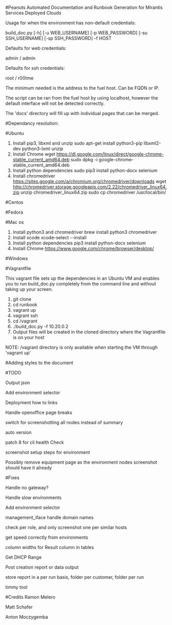 #Peanuts
Automated Documentation and Runbook Generation for Mirantis Services Deployed Clouds

Usage for when the environment has non-default credentials:

build_doc.py [-h] [-u WEB_USERNAME] [-p WEB_PASSWORD]
        [-su SSH_USERNAME] [-sp SSH_PASSWORD] -f HOST

Defaults for web credentials:

admin / admin

Defaults for ssh credentials:

root / r00tme

The minimum needed is the address to the fuel host. Can be FQDN or IP.

The script can be ran from the fuel host by using localhost, however the default interface will not be detected correctly.

The 'docs' directory will fill up with individual pages that can be merged.

#Dependancy resolution:

#Ubuntu
1. Install pip3, libxml and unzip
  sudo apt-get install python3-pip libxml2-dev python3-lxml unzip
2. Install Chrome
  wget https://dl.google.com/linux/direct/google-chrome-stable_current_amd64.deb
  sudo dpkg -i google-chrome-stable_current_amd64.deb
3. Install python dependencies
  sudo pip3 install python-docx selenium
4. Install chromedriver
  https://sites.google.com/a/chromium.org/chromedriver/downloads
  wget http://chromedriver.storage.googleapis.com/2.22/chromedriver_linux64.zip
  unzip chromedriver_linux64.zip
  sudo cp chromedriver /usr/local/bin/

#Centos

#Fedora

#Mac os

1. Install python3 and chromedriver
  brew install python3 chromedriver
2. Install xcode
  xcode-select --install
3. Install python dependencies
  pip3 install python-docx selenium
4. Install Chrome
  https://www.google.com/chrome/browser/desktop/

#Windows

#Vagrantfile

This vagrant file sets up the dependencies in an Ubuntu VM and enables you to run build_doc.py completely from the command line and without taking up your screen.

1. git clone
2. cd runbook
3. vagrant up
4. vagrant ssh
5. cd /vagrant
6. ./build_doc.py -f 10.20.0.2
7. Output files will be created in the cloned directory where the Vagrantfile is on your host

NOTE: /vagrant directory is only available when starting the VM through 'vagrant up'

#Adding styles to the document

#TODO

Output json

Add environment selector

Deployment how to links

Handle openoffice page breaks

switch for screenshotting all nodes instead of summary

auto version

patch 8 for cli health Check

screenshot setup steps for environment

Possibly remove equipment page as the environment nodes screenshot should have it already

#Fixes

Handle no gateway?

Handle slow environments

Add environment selector

management_iface handle domain names

check per role, and only screenshot one per similar hosts

get speed correctly from environments

column widths for Result column in tables

Get DHCP Range

Post creation report or data output

store report in a per run basis, folder per customer, folder per run

timmy tool

#Credits
Ramon Melero

Matt Schafer

Anton Moczygemba
